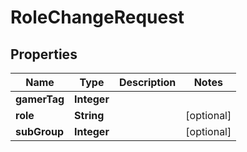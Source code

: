 

# RoleChangeRequest


## Properties

| Name | Type | Description | Notes |
|------------ | ------------- | ------------- | -------------|
|**gamerTag** | **Integer** |  |  |
|**role** | **String** |  |  [optional] |
|**subGroup** | **Integer** |  |  [optional] |



